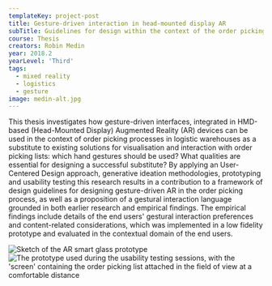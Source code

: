 ```yaml
---
templateKey: project-post
title: Gesture-driven interaction in head-mounted display AR
subTitle: Guidelines for design within the context of the order picking process in logistic warehouses
course: Thesis
creators: Robin Medin
year: 2018.2
yearLevel: 'Third'
tags:
  - mixed reality
  - logistics
  - gesture
image: medin-alt.jpg
---
```


This thesis investigates how gesture-driven interfaces, integrated in HMD-based (Head-Mounted Display) Augmented Reality (AR) devices can be used in the context of order picking processes in logistic warehouses as a substitute to existing solutions for visualisation and interaction with order picking lists: which hand gestures should be used? What qualities are essential for designing a successful substitute? By applying an User-Centered Design approach, generative ideation methodologies, prototyping and usability testing this research results in a contribution to a framework of design guidelines for designing gesture-driven AR in the order picking process, as well as a proposition of a gestural interaction language grounded in both earlier research and empirical findings. The empirical findings include details of the end users' gestural interaction preferences and content-related considerations, which was implemented in a low fidelity prototype and evaluated in the contextual domain of the end users.

<ImageSet>

![Sketch of the AR smart glass prototype](images/medin-18.jpg 'Sketch of the AR smart glass prototype')
![The prototype used during the usability testing sessions, with the 'screen' containing the order picking list attached in the field of view at a comfortable distance](images/medin-20.jpg 'The prototype used during the usability testing sessions, with the "screen" containing the order picking list attached in the field of view at a comfortable distance')

</ImageSet>